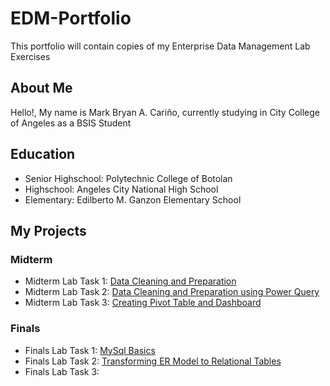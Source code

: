 # EDM-Portfolio
This portfolio will contain copies of my Enterprise Data Management Lab Exercises
## About Me
Hello!, My name is Mark Bryan A. Cariño, currently studying in City College of Angeles as a BSIS Student
## Education
- Senior Highschool: Polytechnic College of Botolan
- Highschool: Angeles City National High School
- Elementary: Edilberto M. Ganzon Elementary School

## My Projects
### Midterm
- Midterm Lab Task 1: [Data Cleaning and Preparation](Midterm%20Task%201)
- Midterm Lab Task 2: [Data Cleaning and Preparation using Power Query](Midterm%20Task%202)
- Midterm Lab Task 3: [Creating Pivot Table and Dashboard](Midterm%20Task%203)
### Finals
- Finals Lab Task 1: [MySql Basics](Final%20Task%201)
- Finals Lab Task 2: [Transforming ER Model to Relational Tables](Final%20Task%202)
- Finals Lab Task 3: [](Final%20Task%203)
